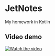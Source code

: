 # JetNotes
My homework in Kotlin
## Video demo

[![Watch the video](https://i.ibb.co/X4BTPBs/Preview.png)](https://youtu.be/I39I-Gkzdfg)


